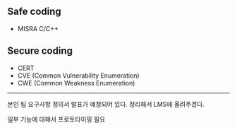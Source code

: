 ## Safe coding
- MISRA C/C++

## Secure coding
- CERT
- CVE (Common Vulnerability Enumeration)
- CWE (Common Weakness Enumeration)

---
본인 팀 요구사항 정의서 발표가 예정되어 있다.
정리해서 LMS에 올려주겠다.

일부 기능에 대해서 프로토타이핑 필요
